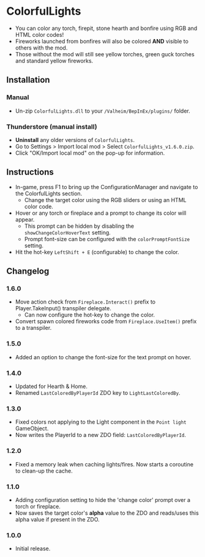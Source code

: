 ﻿# ColorfulLights

  * You can color any torch, firepit, stone hearth and bonfire using RGB and HTML color codes!
  * Fireworks launched from bonfires will also be colored **AND** visible to others with the mod.
  * Those without the mod will still see yellow torches, green guck torches and standard yellow fireworks.

## Installation

### Manual

  * Un-zip `ColorfulLights.dll` to your `/Valheim/BepInEx/plugins/` folder.

### Thunderstore (manual install)

  * **Uninstall** any older versions of `ColorfulLights`.
  * Go to Settings > Import local mod > Select `ColorfulLights_v1.6.0.zip`.
  * Click "OK/Import local mod" on the pop-up for information.

## Instructions

  * In-game, press F1 to bring up the ConfigurationManager and navigate to the ColorfulLights section.
    * Change the target color using the RGB sliders or using an HTML color code.
  * Hover or any torch or fireplace and a prompt to change its color will appear.
    * This prompt can be hidden by disabling the `showChangeColorHoverText` setting.
    * Prompt font-size can be configured with the `colorPromptFontSize` setting.
  * Hit the hot-key `LeftShift + E` (configurable) to change the color.

## Changelog

### 1.6.0

  * Move action check from `Fireplace.Interact()` prefix to Player.TakeInput() transpiler delegate.
    * Can now configure the hot-key to change the color.
  * Convert spawn colored fireworks code from `Fireplace.UseItem()` prefix to a transpiler.

### 1.5.0

  * Added an option to change the font-size for the text prompt on hover.

### 1.4.0

  * Updated for Hearth & Home.
  * Renamed `LastColoredByPlayerId` ZDO key to `LightLastColoredBy`.

### 1.3.0

  * Fixed colors not applying to the Light component in the `Point light` GameObject.
  * Now writes the PlayerId to a new ZDO field: `LastColoredByPlayerId`.

### 1.2.0

  * Fixed a memory leak when caching lights/fires. Now starts a coroutine to clean-up the cache.

### 1.1.0

  * Adding configuration setting to hide the 'change color' prompt over a torch or fireplace.
  * Now saves the target color's **alpha** value to the ZDO and reads/uses this alpha value if present in the ZDO.

### 1.0.0

  * Initial release.